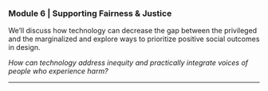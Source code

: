 ### **Module 6 | Supporting Fairness & Justice**

We’ll discuss how technology can decrease the gap between the privileged and the marginalized and explore ways to prioritize positive social outcomes in design.

_How can technology address inequity and practically integrate voices of people who experience harm?_

---
